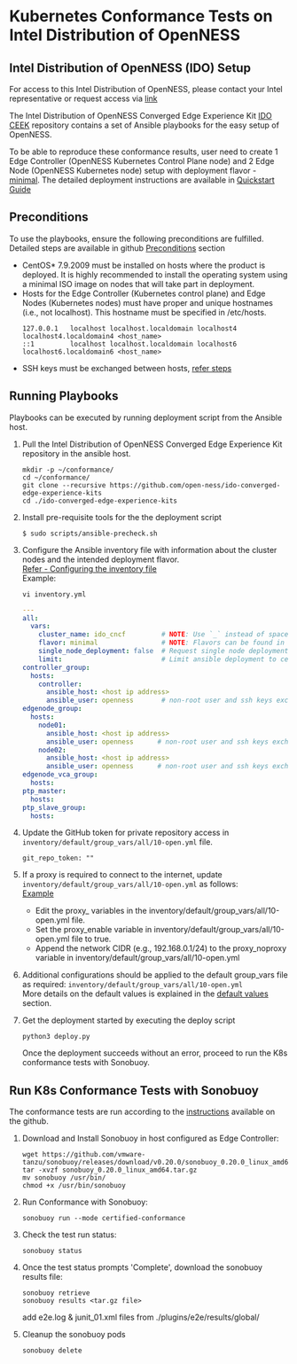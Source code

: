 # Kubernetes Conformance Tests on Intel Distribution of OpenNESS

## Intel Distribution of OpenNESS (IDO) Setup

For access to this Intel Distribution of OpenNESS, please contact your Intel representative or request access via [link](https://www.openness.org/products/intel-distribution)

The Intel Distribution of OpenNESS Converged Edge Experience Kit [IDO CEEK](https://github.com/open-ness/ido-converged-edge-experience-kits) repository contains a set of Ansible playbooks for the easy setup of OpenNESS.

To be able to reproduce these conformance results, user need to create 1 Edge Controller (OpenNESS Kubernetes Control Plane node) and 2 Edge Node (OpenNESS Kubernetes node) setup with deployment flavor - [minimal](https://github.com/open-ness/ido-specs/blob/master/doc/flavors.md#cera-minimal-flavor). The detailed deployment instructions are available in [Quickstart Guide](https://github.com/open-ness/ido-specs/blob/master/doc/getting-started/openness-cluster-setup.md#quickstart)

## Preconditions

To use the playbooks, ensure the following preconditions are fulfilled. Detailed steps are available in github [Preconditions](https://github.com/open-ness/ido-specs/blob/master/doc/getting-started/openness-cluster-setup.md#preconditions) section

  - CentOS* 7.9.2009 must be installed on hosts where the product is deployed. It is highly recommended to install the operating system using a minimal ISO image on nodes that will take part in deployment.
  - Hosts for the Edge Controller (Kubernetes control plane) and Edge Nodes (Kubernetes nodes) must have proper and unique hostnames (i.e., not localhost). This hostname must be specified in /etc/hosts.
     ```shell
     127.0.0.1   localhost localhost.localdomain localhost4 localhost4.localdomain4 <host_name>
     ::1         localhost localhost.localdomain localhost6 localhost6.localdomain6 <host_name>
     ```
  - SSH keys must be exchanged between hosts, [refer steps](https://github.com/open-ness/ido-specs/blob/master/doc/getting-started/openness-cluster-setup.md#exchanging-ssh-keys-between-hosts)
  
## Running Playbooks

Playbooks can be executed by running deployment script from the Ansible host.

1. Pull the Intel Distribution of OpenNESS Converged Edge Experience Kit repository in the ansible host.

   ```shell
   mkdir -p ~/conformance/
   cd ~/conformance/
   git clone --recursive https://github.com/open-ness/ido-converged-edge-experience-kits
   cd ./ido-converged-edge-experience-kits
   ```

2. Install pre-requisite tools for the the deployment script

   ```shell
   $ sudo scripts/ansible-precheck.sh
   ```

3. Configure the Ansible inventory file with information about the cluster nodes and the intended deployment flavor.\
   [Refer - Configuring the inventory file](https://github.com/open-ness/ido-specs/blob/master/doc/getting-started/openness-cluster-setup.md#configuring-the-inventory-file) \
   Example:

   ```shell
   vi inventory.yml
   ```

   ```yaml
   ---
   all:
     vars:
       cluster_name: ido_cncf         # NOTE: Use `_` instead of spaces.
       flavor: minimal                # NOTE: Flavors can be found in `flavors` directory.
       single_node_deployment: false  # Request single node deployment (true/false).
       limit:                         # Limit ansible deployment to certain inventory group or hosts
   controller_group:
     hosts:
       controller:
         ansible_host: <host ip address>
         ansible_user: openness       # non-root user and ssh keys exchanged
   edgenode_group:
     hosts:
       node01:
         ansible_host: <host ip address>
         ansible_user: openness      # non-root user and ssh keys exchanged
       node02:
         ansible_host: <host ip address>
         ansible_user: openness      # non-root user and ssh keys exchanged
   edgenode_vca_group:
     hosts:
   ptp_master:
     hosts:
   ptp_slave_group:
     hosts:
   ```

4. Update the GitHub token for private repository access in `inventory/default/group_vars/all/10-open.yml` file.

   ```shell
   git_repo_token: ""
   ```

5. If a proxy is required to connect to the internet, update `inventory/default/group_vars/all/10-open.yml` as follows:\
   [Example](https://github.com/open-ness/ido-specs/blob/master/doc/getting-started/openness-cluster-setup.md#setting-proxy)

   - Edit the proxy_ variables in the inventory/default/group_vars/all/10-open.yml file.
   - Set the proxy_enable variable in inventory/default/group_vars/all/10-open.yml file to true.
   - Append the network CIDR (e.g., 192.168.0.1/24) to the proxy_noproxy variable in inventory/default/group_vars/all/10-open.yml

6. Additional configurations should be applied to the default group_vars file as required: `inventory/default/group_vars/all/10-open.yml`\
   More details on the default values is explained in the [default values](https://github.com/open-ness/ido-specs/blob/master/doc/getting-started/converged-edge-experience-kits.md#default-values) section.

7. Get the deployment started by executing the deploy script

   ```shell
   python3 deploy.py
   ```

   Once the deployment succeeds without an error, proceed to run the K8s conformance tests with Sonobuoy.

## Run K8s Conformance Tests with Sonobuoy

The conformance tests are run according to the [instructions](https://github.com/vmware-tanzu/sonobuoy/) available on the github.

1. Download and Install Sonobuoy in host configured as Edge Controller:

   ```shell
   wget https://github.com/vmware-tanzu/sonobuoy/releases/download/v0.20.0/sonobuoy_0.20.0_linux_amd64.tar.gz
   tar -xvzf sonobuoy_0.20.0_linux_amd64.tar.gz
   mv sonobuoy /usr/bin/
   chmod +x /usr/bin/sonobuoy
   ```

2. Run Conformance with Sonobuoy:
   ```shell
   sonobuoy run --mode certified-conformance
   ```

3. Check the test run status:
   ```shell
   sonobuoy status
   ```

4. Once the test status prompts 'Complete', download the sonobuoy results file:
   ```shell
   sonobuoy retrieve
   sonobuoy results <tar.gz file>
   ```
   add e2e.log & junit_01.xml files from ./plugins/e2e/results/global/

5. Cleanup the sonobuoy pods
   ```shell
   sonobuoy delete
   ```
